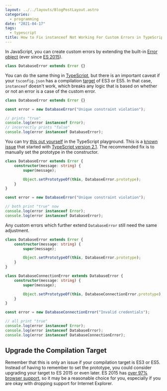 ```yaml
---
layout: ../../layouts/BlogPostLayout.astro
categories:
  - programming
date: "2021-04-17"
tags:
  - typescript
title: How to Fix instanceof Not Working For Custom Errors in TypeScript
---
```


In JavaScript, you can create custom errors by extending the built-in [Error
object](https://developer.mozilla.org/en-US/docs/Web/JavaScript/Reference/Global_Objects/Error)
(ever since [ES
2015](https://en.wikipedia.org/wiki/ECMAScript#6th_Edition_%E2%80%93_ECMAScript_2015)).

```javascript
class DatabaseError extends Error {}
```

You can do the same thing in [TypeScript](https://www.typescriptlang.org/), but
there is an important caveat if your `tsconfig.json` has a compilation
[target](https://www.typescriptlang.org/tsconfig#target) of ES3 or ES5. In that
case, `instanceof` doesn't work, which breaks any logic that is based on whether
or not an error is a case of the custom error.

```typescript
class DatabaseError extends Error {}

const error = new DatabaseError("Unique constraint violation");

// prints "true"
console.log(error instanceof Error);
// incorrectly prints "false"
console.log(error instanceof DatabaseError);
```

You can try [this out
yourself](https://www.typescriptlang.org/play?target=1&ts=4.2.3#code/MYGwhgzhAEAiYBcwCNIFMCiAnLB7L0aAHgmgHYAmM2eBA3gL4BQTwuZEChO+0AvNDJoA7nEQp0NfAAoARAFUyASwCOAVzTQ2HBFjBKyXAG5Lc4BKbKyAlAG4WAegfQADlgMIYs3Rtmt2EGZoAHQguADm0mg8BAacYGTAaLgAZtBSWHZMTtAGbDhowAggAJ6u7oZeKWAgEGh+2oEgIWGR0bS5OglJqWJIqHUZdkA)
in the TypeScript playground. This is a [known
issue](https://github.com/microsoft/TypeScript/issues/13965) that started with
[TypeScript version
2.1](https://github.com/Microsoft/TypeScript/wiki/Breaking-Changes#extending-built-ins-like-error-array-and-map-may-no-longer-work).
The recommended fix is to manually set the prototype in the constructor.

```typescript
class DatabaseError extends Error {
    constructor(message: string) {
        super(message);

        Object.setPrototypeOf(this, DatabaseError.prototype);
    }
}

const error = new DatabaseError("Unique constraint violation");

// both print "true" now
console.log(error instanceof Error);
console.log(error instanceof DatabaseError);
```

Any custom errors which further extend `DatabaseError` still need the same
adjustment.

```typescript
class DatabaseError extends Error {
    constructor(message: string) {
        super(message);

        Object.setPrototypeOf(this, DatabaseError.prototype);
    }
}

class DatabaseConnectionError extends DatabaseError {
    constructor(message: string) {
        super(message);

        Object.setPrototypeOf(this, DatabaseConnectionError.prototype);
    }
}

const error = new DatabaseConnectionError("Invalid credentials");

// all print "true"
console.log(error instanceof Error);
console.log(error instanceof DatabaseError);
console.log(error instanceof DatabaseConnectionError);
```

## Upgrade the Compilation Target

Remember that this is only an issue if your compilation target is ES3 or ES5.
Instead of having to remember to set the prototype, you could consider upgrading
your target to ES 2015 or even later. ES 2015 has [over 97% browser
support](https://caniuse.com/es6), so it may be a reasonable choice for you,
especially if you are okay with dropping support for Internet Explorer.
